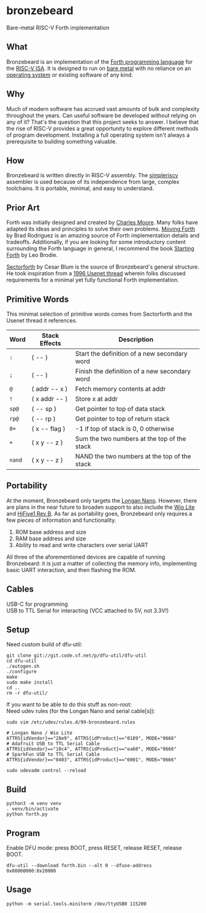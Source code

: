 # bronzebeard
Bare-metal RISC-V Forth implementation

## What
Bronzebeard is an implementation of the [Forth programming language](https://en.wikipedia.org/wiki/Forth_(programming_language)) for the [RISC-V ISA](https://en.wikipedia.org/wiki/RISC-V).
It is designed to run on [bare metal](https://en.wikipedia.org/wiki/Bare_machine) with no reliance on an [operating system](https://en.wikipedia.org/wiki/Operating_system) or existing software of any kind.

## Why
Much of modern software has accrued vast amounts of bulk and complexity throughout the years.
Can useful software be developed without relying on any of it?
That's the question that this project seeks to answer.
I believe that the rise of RISC-V provides a great opportunity to explore different methods of program development.
Installing a full operating system isn't always a prerequisite to building something valuable.

## How
Bronzebeard is written directly in RISC-V assembly.
The [simpleriscv](https://github.com/theandrew168/simpleriscv) assembler is used because of its independence from large, complex toolchains.
It is portable, minimal, and easy to understand.

## Prior Art
Forth was initially designed and created by [Charles Moore](https://en.wikipedia.org/wiki/Charles_H._Moore).
Many folks have adapted its ideas and principles to solve their own problems.
[Moving Forth](http://www.bradrodriguez.com/papers/moving1.htm) by Brad Rodriguez is an amazing source of Forth implementation details and tradeoffs.
Additionally, if you are looking for some introductory content surrounding the Forth language in general, I recommend the book [Starting Forth](https://www.forth.com/starting-forth/) by Leo Brodie.

[Sectorforth](https://github.com/cesarblum/sectorforth) by Cesar Blum is the source of Bronzebeard's general structure.
He took inspiration from a [1996 Usenet thread](https://groups.google.com/g/comp.lang.forth/c/NS2icrCj1jQ) wherein folks discussed requirements for a minimal yet fully functional Forth implementation.

## Primitive Words
This minimal selection of primitive words comes from Sectorforth and the Usenet thread it references.

| Word   | Stack Effects | Description                                   |
| ------ | ------------- | --------------------------------------------- |
| `:`    | ( -- )        | Start the definition of a new secondary word  |
| `;`    | ( -- )        | Finish the definition of a new secondary word |
| `@`    | ( addr -- x ) | Fetch memory contents at addr                 |
| `!`    | ( x addr -- ) | Store x at addr                               |
| `sp@`  | ( -- sp )     | Get pointer to top of data stack              |
| `rp@`  | ( -- rp )     | Get pointer to top of return stack            |
| `0=`   | ( x -- flag ) | -1 if top of stack is 0, 0 otherwise          |
| `+`    | ( x y -- z )  | Sum the two numbers at the top of the stack   |
| `nand` | ( x y -- z )  | NAND the two numbers at the top of the stack  |


## Portability
At the moment, Bronzebeard only targets the [Longan Nano](https://www.seeedstudio.com/Sipeed-Longan-Nano-RISC-V-GD32VF103CBT6-Development-Board-p-4205.html).
However, there are plans in the near future to broaden support to also include the [Wio Lite](https://www.seeedstudio.com/Wio-Lite-RISC-V-GD32VF103-p-4293.html) and [HiFive1 Rev B](https://www.sifive.com/boards/hifive1-rev-b).
As far as portability goes, Bronzebeard only requires a few pieces of information and functionality.

1. ROM base address and size
2. RAM base address and size
3. Ability to read and write characters over serial UART

All three of the aforementioned devices are capable of running Bronzebeard: it is just a matter of collecting the memory info, implementing basic UART interaction, and then flashing the ROM.

## Cables
USB-C for programming  
USB to TTL Serial for interacting (VCC attached to 5V, not 3.3V!)  

## Setup
Need custom build of dfu-util:
```
git clone git://git.code.sf.net/p/dfu-util/dfu-util
cd dfu-util
./autogen.sh
./configure
make
sudo make install
cd ..
rm -r dfu-util/
```

If you want to be able to do this stuff as non-root:  
Need udev rules (for the Longan Nano and serial cable[s]):
```
sudo vim /etc/udev/rules.d/99-bronzebeard.rules
```
```
# Longan Nano / Wio Lite
ATTRS{idVendor}=="28e9", ATTRS{idProduct}=="0189", MODE="0666"
# Adafruit USB to TTL Serial Cable
ATTRS{idVendor}=="10c4", ATTRS{idProduct}=="ea60", MODE="0666"
# SparkFun USB to TTL Serial Cable
ATTRS{idVendor}=="0403", ATTRS{idProduct}=="6001", MODE="0666"
```
```
sudo udevadm control --reload
```

## Build
```
python3 -m venv venv
. venv/bin/activate
python forth.py
```

## Program
Enable DFU mode: press BOOT, press RESET, release RESET, release BOOT.
```
dfu-util --download forth.bin --alt 0 --dfuse-address 0x08000000:0x20000
```

## Usage
```
python -m serial.tools.miniterm /dev/ttyUSB0 115200
```
